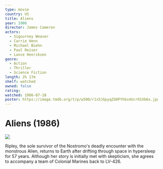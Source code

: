 ```yaml
---
type: movie
country: US
title: Aliens
year: 1986
director: James Cameron
actors:
  - Sigourney Weaver
  - Carrie Henn
  - Michael Biehn
  - Paul Reiser
  - Lance Henriksen
genre:
  - Action
  - Thriller
  - Science Fiction
length: 2h 17m
shelf: watched
owned: false
rating:
watched: 1986-07-18
poster: https://image.tmdb.org/t/p/w500/r1x5JGpyqZU8PYhbs4UcrO1Xb6x.jpg
---
```


# Aliens (1986)

![](https://image.tmdb.org/t/p/w500/r1x5JGpyqZU8PYhbs4UcrO1Xb6x.jpg)

Ripley, the sole survivor of the Nostromo's deadly encounter with the monstrous Alien, returns to Earth after drifting through space in hypersleep for 57 years. Although her story is initially met with skepticism, she agrees to accompany a team of Colonial Marines back to LV-426.